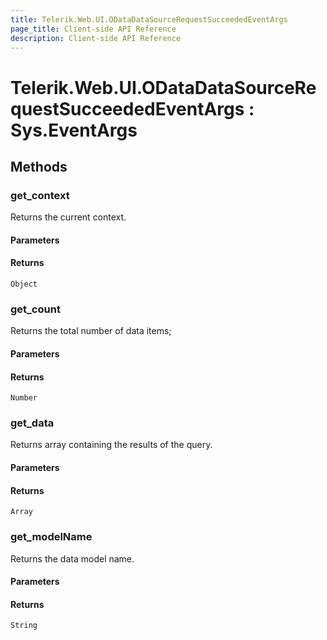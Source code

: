 ```yaml
---
title: Telerik.Web.UI.ODataDataSourceRequestSucceededEventArgs
page_title: Client-side API Reference
description: Client-side API Reference
---
```


# Telerik.Web.UI.ODataDataSourceRequestSucceededEventArgs : Sys.EventArgs 

## Methods

###  get_context

Returns the current context.

#### Parameters

#### Returns

`Object`

###  get_count

Returns the total number of data items;

#### Parameters

#### Returns

`Number` 

###  get_data

Returns array containing the results of the query.

#### Parameters

#### Returns

`Array` 

###  get_modelName

Returns the data model name.

#### Parameters

#### Returns

`String` 
